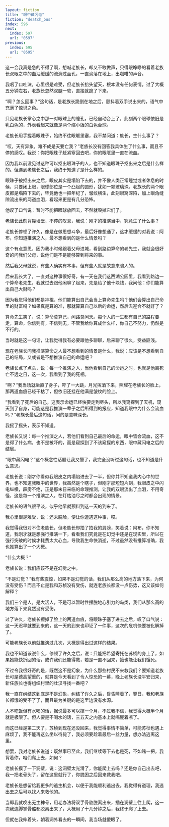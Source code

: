 ```yaml
---
layout: fiction
title: "眼中藏闪电"
fiction: "deatch_bus"
index: 596
next:
  index: 597
  url: "0597"
previous:
  index: 595
  url: "0595"
---
```

这一会我真是急的不得了啊，想喊老族长，却又不敢做声，只得眼睁睁的看着老族长双眼之中的血泪缓缓的流淌过面孔，一直滴落在地上，出啪嗒的声音。

我咽了口吐沫，心里很是难受，但老族长抬头望天，根本没有任何表情，过了大概五分钟左右，老族长忽然双腿一软，直接就跪了下来。

“啊？怎么回事？”这句话，是老族长跪倒在地之后，颤抖着双手说出来的，语气中充满了惊讶之色。

只见老族长掌心之中那一对眼球上的瞳孔，已经自动合上了，此刻两个眼球依旧是乳白色的，外表看起来就像是两个缩小版的白色台球。

老族长用手握着眼珠子，始终不往眼眶里塞，我不禁问道：族长，生什么事了？

“哎，天有异象，难不成是天要亡我？”老族长没有回答我具体生了什么事，而且不停的感叹。我说：你把眼珠子赶紧塞回去吧，你的眼眶里一直在流血。

因为我以前没见过这种可以抠出眼珠子的人，也不知道眼珠子抠出来之后是什么样的。但遇到老族长之后，我终于知道了是什么样的。

眼珠子被抠出来之后，眼皮其实是塌陷下去的，并不像人类正常睡觉或者休息的时候，只要闭上眼，眼球部位是一个凸起的圆形，犹如一颗玻璃珠。老族长的两个眼皮都是塌陷下去的，毕竟他也一把年纪了，皱纹横生，此刻眼窝深陷，加上眼角缝隙流出来的两道血泪，看起来更是有几分恐怖。

他叹了口气说：暂时不能把眼球放回去，不然就毁掉它们了。

老族长此刻背靠墙壁，不停的叹息，我说：刚才的推演当中，究竟生了什么事？

老族长停顿了许久，像是在做思想斗争，最后好像想通了，这才缓缓的对我说：阿布，你知道推演之人，最不想看到的是什么情景吗？

这个有点意思，因为我小时候跟着父母进城，看到路边算命的老先生，我就会很好奇的问我们父母，说他们是不是能够算到将来的事。

然后我父母就说，有些人确实有本事，但有些人就是故意来骗人的。

后来我长大了，一直对这种事很好奇，有一天在我们这西湖公园里，我看到路边一个算命老先生，我就过去跟他闲聊了起来，先是给了他十块钱，我问他：你们能算出自己大财吗？

因为我觉得他们都是神棍，他们能算出自己会当上算命先生吗？他们会算出自己命里的财富吗？如果真是算的准，那就算算自己以后的命运，然后去迎合不就好了？

算命先生笑了，说：算命莫算己，问路莫问天。每个人的一生都有自己的路程要走，算命，你信则有，不信则无，不管我给你算成什么样，你自己不努力，仍然是不行的。

当时就是这一句话，让我觉得我有必要跟他多聊聊，后来聊了很久，受益匪浅。

现在老族长问我推演算命之人最不想看到的情景是什么，我说：应该是不想看到自己的结局，又或者是不想推演自己的命运吧？

老族长点了点头，说：每一个推演之人，当他看到自己的命运之时，也就是他离死亡不远之日，这一次，我看到了我的死相。

“啊？”我当场就坐直了身子，吓了一大跳，月光挥洒下来，照耀在老族长的脸上，那两道血痕已经干枯了，但依旧还挂在他满是皱纹的脸上。

“我看到了死后的自己，这表示命运已经快要走到尽头，所以我窥探到了天机，窥天到了自身，可能这是我推演一辈子之后所得到的报应，知道我眼中为什么会流血吗？”老族长最后这句话，问的是意味深长。

我摇了摇头，表示不知道。

老族长又说：每一个推演之人，若他们看到自己最后的命运，眼中皆会流血，这不是得了什么病，也不是被吓的，而是窥探到了不该窥探的东西，眼中藏闪电之后的结局。

“眼中藏闪电？”这个概念性话题让我又懵了，我完全没听过这句话，也不知道是什么意思。

老族长说：刚才你看似我眼皮之内塌陷进去了一半，但你并不知道我内心中的世界，也不知道我眼中的世界，我虽然是个瞎子，但刚才那短短片刻，我眼皮之中闪电纵横，霹雳不绝，正是那末日来临的命理推测，让我的双眼流出了血泪，不用奇怪，这是每一个推演之人，在灯枯油尽之时都会出现的情景。

老族长的语气很平淡，似乎他早就预料到这一天的到来了。

我心里很是难受，说：还未脱险，便让你遭遇这种事，哎。

我觉得我很对不住老族长，但老族长却拍了拍我的肩膀，笑着说：阿布，你不知道，我刚才就是想强行推演一下，看看我们究竟是在幻觉中还是在现实里，所以在强行突破的时候才耗费太大心血，导致我生命快消逝，不过虽然没有推算准确，我也推算出了一个大概。

“什么大概？”

老族长说：我们应该不是在幻觉之中。

“不是幻觉？”我有些震惊，如果不是幻觉的话，我们从那么高的地方落下来，为何没有受伤？而且不止是我和苏桢没有受伤，就连老族长都没一点伤势，这又该如何解释？

我们三个是人，是大活人，不是可以暂时性摆脱地心引力的鸟类，我们从那么高的地方落下来竟然没有受伤。

过了许久，老族长擦掉了脸上的两道血痕，将眼珠子塞了进去之后，叹了口气说：这一天迟早就要到来的，这一天的到来也印证了一件事，这次的危机快要被化解掉了。

可能老族长以前就推演过几次，大概是得出过这样的结果。

我也不知道该说什么，停顿了许久之后，说：只能把希望寄托在苏桢的身上了，如果她能快折回的话，或许我们还能得救，若是一直不回来，饿也能让我们饿死。

不过令我很好奇的是，既然这不是幻象，为什么那些村民不来救我们？要知道老族长可是德高望重的，就算是今天看到了令人惊恐的一幕，晚上老族长没平安归来，新任族长也得组织村里的壮汉寻找一番吧？

我一直在纠结这到底是不是幻象，纠结了许久之后，昏昏睡着了，翌日，我和老族长都饿的受不了了，而且最为关键的是这里边没有水源。

人不吃饭但有水喝的话，据说最多可以撑一个月，不过我不信，我觉得大概半个月就是极限了。但人要是不喝水的话，三五天之内基本上就嗝屁着凉了。

而这已经是第二天了，苏桢到现在还没回来，我觉得事情不简单，可能苏桢也遇上麻烦了，我不能再这么坐以待毙了，我必须要趁着最后一丝力量，想办法逃离这里。

想罢，我对老族长说道：既然事已至此，我们继续等下去也是死，不如赌一把，我背着你，咱们爬上去，如何？

老族长摸了一下洞壁，说：这洞壁太光滑了，你能爬上去吗？还是你自己出去吧，我一把老骨头了，留在这里就行了，你脱困之后回来救我吧。

老族长是想留给我更多的逃生机会，以便于我能顺利逃出去。我觉得有道理，我逃出去之后可以找人来救他的。

当即我就唤出无主神骨，用老办法将双手骨骼脱离出来，插在洞壁上往上爬，这一次我连脚掌骨骼都脱离出来了，大概用了十几分钟之后，我终于爬了上去。

但就在我伸着头，朝着洞外看去的一瞬间，我当场就傻眼了。